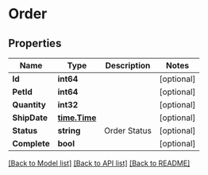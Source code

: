 # Order

## Properties

Name | Type | Description | Notes
------------ | ------------- | ------------- | -------------
**Id** | **int64** |  | [optional] 
**PetId** | **int64** |  | [optional] 
**Quantity** | **int32** |  | [optional] 
**ShipDate** | [**time.Time**](time.Time.md) |  | [optional] 
**Status** | **string** | Order Status | [optional] 
**Complete** | **bool** |  | [optional] 

[[Back to Model list]](../README.md#documentation-for-models) [[Back to API list]](../README.md#documentation-for-api-endpoints) [[Back to README]](../README.md)


